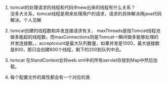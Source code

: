 1. tomcat的处理请求的线程和代码中new出来的线程有什么关系？  
没多大关系，tomcat线程是用来处理用户的请求，请求的具体解决用java代码解决。个人见解   

2. tomcat创建的线程数和并发连接请求有关，
maxThreads是指Tomcat线程池做多能起的线程数，而maxConnections则是Tomcat一瞬间做多能够处理的并发连接数。，acceptcount是最大队列数量，如果并发是1000，最大链接数是800，那只会创建800个线程，剩下的200到队列中去。

3. tomcat 在StandContext会将web.xml中的所有servlet存放到Map中然后加载。
4. 每个配置文件的属性都会有一个对应的类